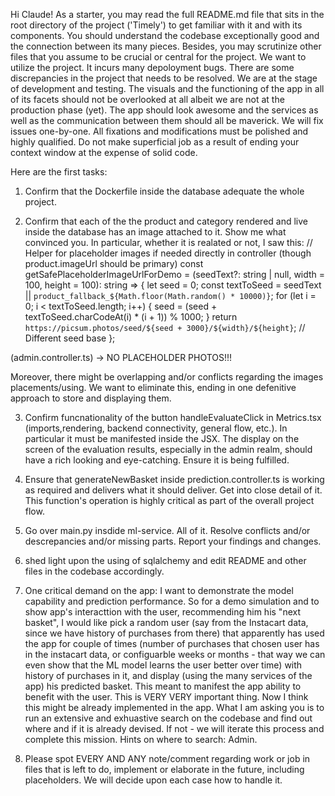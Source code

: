 Hi Claude!
As a starter, you may read the full README.md file that sits in the root directory of the project ('Timely') to get familiar with it and with its components. You should understand the codebase exceptionally good and the connection between its many pieces. Besides, you may scrutinize other files that you assume to be crucial or central for the project.
We want to utilize the project. It incurs many depoloyment bugs. There are some discrepancies in the project that needs to be resolved.
We are at the stage of development and testing. The visuals and the functioning of the app in all of its facets should not be overlooked at all albeit we are not at the production phase (yet). The app should look awesome and the services as well as the communication between them should all be maverick.
We will fix issues one-by-one. All fixations and modifications must be polished and highly qualified.
Do not make superficial job as a result of ending your context window at the expense of solid code.

Here are the first tasks:

1) Confirm that the Dockerfile inside the database adequate the whole project.

2) Confirm that each of the the product and category rendered and live inside the database has an image attached to it. Show me what convinced you. In particular, whether it is realated or not, I saw this:
// Helper for placeholder images if needed directly in controller (though product.imageUrl should be primary)
const getSafePlaceholderImageUrlForDemo = (seedText?: string | null, width = 100, height = 100): string => {
    let seed = 0;
    const textToSeed = seedText || `product_fallback_${Math.floor(Math.random() * 10000)}`;
    for (let i = 0; i < textToSeed.length; i++) {
        seed = (seed + textToSeed.charCodeAt(i) * (i + 1)) % 1000;
    }
    return `https://picsum.photos/seed/${seed + 3000}/${width}/${height}`; // Different seed base
};

(admin.controller.ts)
-> NO PLACEHOLDER PHOTOS!!!

Moreover, there might be overlapping and/or conflicts regarding the images placements/using. We want to eliminate this, ending in one defenitive approach to store and displaying them.

3) Confirm funcnationality of the button handleEvaluateClick in Metrics.tsx (imports,rendering, backend connectivity, general flow, etc.). In particular it must be manifested inside the JSX.
The display on the screen of the evaluation results, especially in the admin realm, should have a rich looking and eye-catching. Ensure it is being fulfilled. 

4) Ensure that generateNewBasket inside prediction.controller.ts is working as required and delivers what it should deliver. Get into close detail of it. This function's operation is highly critical as part of the overall project flow.

5) Go over main.py insdide ml-service. All of it. Resolve conflicts and/or descrepancies and/or missing parts. Report your findings and changes.

6) shed light upon the using of sqlalchemy and edit README and other files in the codebase accordingly.

7) One critical demand on the app:
I want to demonstrate the model capability and prediction performance.
So for a demo simulation and to show app's interacttion with the user, recommending him his "next basket", I would like pick a random user (say from the Instacart data, since we have history of purchases from there) that apparently has used the app for couple of times (number of purchases that chosen user has in the instacart data, or configuarble weeks or months - that way we can even show that the ML model learns the user better over time) with history of purchases in it, and display (using the many services of the app) his predicted basket. This meant to manifest the app ability to benefit with the user.
This is VERY VERY important thing.
Now I think this might be already implemented in the app. 
What I am asking you is to run an extensive and exhuastive search on the codebase and find out where and if it is already devised.
If not - we will iterate this process and complete this mission.
Hints on where to search: Admin.


8) Please spot EVERY AND ANY note/comment regarding work or job in files that is left to do, implement or elaborate in the future, including placeholders. We will decide upon each case how to handle it.